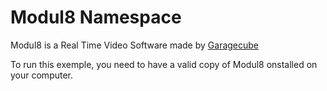 Modul8 Namespace
==========
Modul8 is a Real Time Video Software made by [Garagecube](http://garagecube/com)

To run this exemple, you need to have a valid copy of Modul8 onstalled on your computer.
